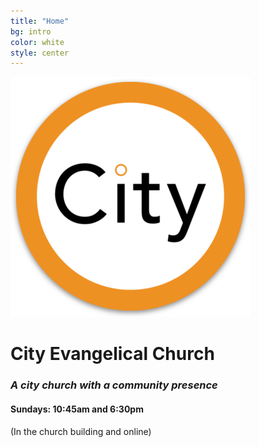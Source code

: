 ```yaml
---
title: "Home"
bg: intro
color: white
style: center
---
```


![City Evangelical Church](img/android-chrome-384x384.png)

# **City Evangelical Church**

### _A city church with a community presence_

#### Sundays: 10:45am and 6:30pm
(In the church building and online)

